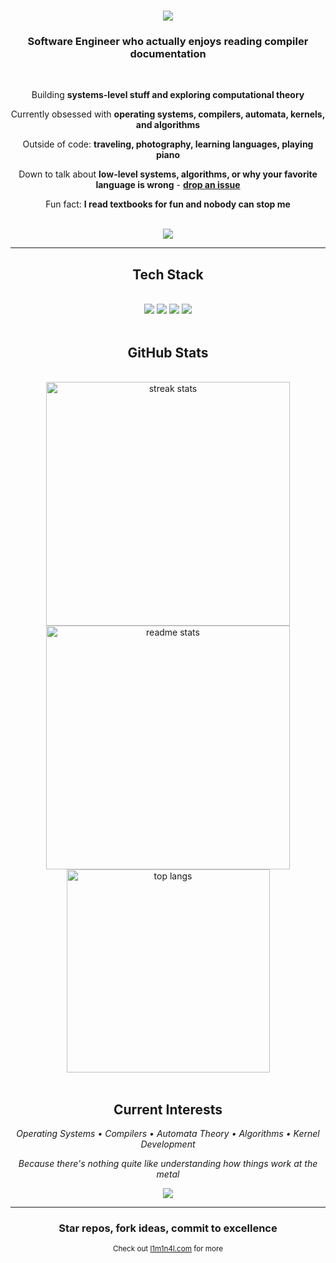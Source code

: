 <h1 align="center">
    <img src="https://readme-typing-svg.herokuapp.com/?font=Righteous&size=35&center=true&vCenter=true&width=500&height=70&duration=4000&lines=Yo!+👋;+I'm+L1M1N4L!;Welcome+to+the+void;" />
</h1>

<h3 align="center">Software Engineer who actually enjoys reading compiler documentation</h3>

<br/>

<div align="center">
 
Building **systems-level stuff and exploring computational theory**
 
Currently obsessed with **operating systems, compilers, automata, kernels, and algorithms**

Outside of code: **traveling, photography, learning languages, playing piano**

Down to talk about **low-level systems, algorithms, or why your favorite language is wrong** - **[drop an issue](https://github.com/L1M1N4L/L1M1N4L/issues)**

Fun fact: **I read textbooks for fun and nobody can stop me**

</div>

<br/>

<div align="center">
  <a href="https://l1m1n4l.com/" target="_blank">
     <img src="https://img.shields.io/badge/Website-l1m1n4l.com-FF5722?style=for-the-badge" />
  </a>
</div>

<hr/>
 
<h2 align="center">Tech Stack</h2>
<br/>
<div align="center">
    <img src="https://skillicons.dev/icons?i=c,cpp,python,rust,java,nodejs,javascript,ruby" />
    <img src="https://skillicons.dev/icons?i=linux,git,github,vscode,regex,arduino,raspberrypi,firebase" />
    <img src="https://skillicons.dev/icons?i=flutter,dart,html,css,tailwind,mongodb,mysql,figma" />
    <img src="https://skillicons.dev/icons?i=tensorflow,pytorch,ableton,au,ai,ps,pr,bots" /><br>
</div>

<br/>

<h2 align="center">GitHub Stats</h2>
<br>
<div align=center>
  <img width=390 src="https://github-readme-streak-stats-salesp07.vercel.app/?user=L1M1N4L&count_private=true&theme=react&border_radius=10" alt="streak stats"/>
  <img width=390 src="https://github-readme-stats.vercel.app/api?username=L1M1N4L&count_private=true&show_icons=true&theme=react&rank_icon=github&border_radius=10" alt="readme stats" />
  <br/>
  <img width=325 align="center" src="https://github-readme-stats.vercel.app/api/top-langs/?username=L1M1N4L&langs_count=8&layout=compact&theme=react&border_radius=10&size_weight=0.5&count_weight=0.5" alt="top langs" />
</div>

<br/>

<h2 align="center">Current Interests</h2>

<p align="center">
<i>Operating Systems • Compilers • Automata Theory • Algorithms • Kernel Development</i>
</p>

<p align="center">
<i>Because there's nothing quite like understanding how things work at the metal</i>
</p>

<p align="center">
<img src="https://visitor-badge.laobi.icu/badge?page_id=L1M1N4L.L1M1N4L" />
</p>

<hr/>

<h3 align="center">
Star repos, fork ideas, commit to excellence
</h3>

<p align="center">
<sub>Check out <a href="https://l1m1n4l.com/">l1m1n4l.com</a> for more</sub>
</p>
